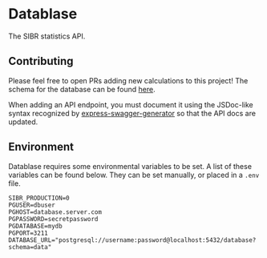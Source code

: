 # Datablase

The SIBR statistics API.

## Contributing

Please feel free to open PRs adding new calculations to this project! The schema for the database can
be found [here](https://github.com/Society-for-Internet-Blaseball-Research/prophesizer/blob/future-perfect/db/schema.sql).

When adding an API endpoint, you must document it using the JSDoc-like syntax recognized by
[express-swagger-generator](https://github.com/pgroot/express-swagger-generator/blob/master/package.json) so that the
API docs are updated.

## Environment

Datablase requires some environmental variables to be set. A list of these variables can be found below. They can be set manually, or placed in a `.env` file.

```
SIBR_PRODUCTION=0
PGUSER=dbuser
PGHOST=database.server.com
PGPASSWORD=secretpassword
PGDATABASE=mydb
PGPORT=3211
DATABASE_URL="postgresql://username:password@localhost:5432/database?schema=data"
```
